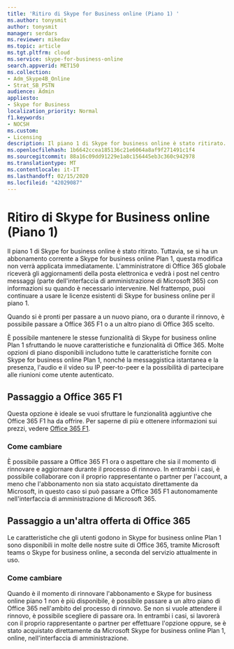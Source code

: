 ```yaml
---
title: 'Ritiro di Skype for Business online (Piano 1) '
ms.author: tonysmit
author: tonysmit
manager: serdars
ms.reviewer: mikedav
ms.topic: article
ms.tgt.pltfrm: cloud
ms.service: skype-for-business-online
search.appverid: MET150
ms.collection:
- Adm_Skype4B_Online
- Strat_SB_PSTN
audience: Admin
appliesto:
- Skype for Business
localization_priority: Normal
f1.keywords:
- NOCSH
ms.custom:
- Licensing
description: Il piano 1 di Skype for business online è stato ritirato. Tuttavia, se si ha un abbonamento corrente a Skype for business online Plan 1, questa modifica non verrà applicata immediatamente. Quando si è pronti per il passaggio a un nuovo piano, ora o durante il rinnovo, è possibile scegliere tra tre opzioni.
ms.openlocfilehash: 1b6642ccea185136c21e6064a8af9f271491c1f4
ms.sourcegitcommit: 88a16c09dd91229e1a8c156445eb3c360c942978
ms.translationtype: MT
ms.contentlocale: it-IT
ms.lasthandoff: 02/15/2020
ms.locfileid: "42029087"
---
```

# <a name="skype-for-business-online-plan-1-retirement"></a>Ritiro di Skype for Business online (Piano 1) 

Il piano 1 di Skype for business online è stato ritirato. Tuttavia, se si ha un abbonamento corrente a Skype for business online Plan 1, questa modifica non verrà applicata immediatamente. L'amministratore di Office 365 globale riceverà gli aggiornamenti della posta elettronica e vedrà i post nel centro messaggi (parte dell'interfaccia di amministrazione di Microsoft 365) con informazioni su quando è necessario intervenire. Nel frattempo, puoi continuare a usare le licenze esistenti di Skype for business online per il piano 1.

Quando si è pronti per passare a un nuovo piano, ora o durante il rinnovo, è possibile passare a Office 365 F1 o a un altro piano di Office 365 scelto.

È possibile mantenere le stesse funzionalità di Skype for business online Plan 1 sfruttando le nuove caratteristiche e funzionalità di Office 365. Molte opzioni di piano disponibili includono tutte le caratteristiche fornite con Skype for business online Plan 1, nonché la messaggistica istantanea e la presenza, l'audio e il video su IP peer-to-peer e la possibilità di partecipare alle riunioni come utente autenticato.


## <a name="switching-to-office-365-f1"></a>Passaggio a Office 365 F1

Questa opzione è ideale se vuoi sfruttare le funzionalità aggiuntive che Office 365 F1 ha da offrire. Per saperne di più e ottenere informazioni sui prezzi, vedere [Office 365 F1](https://products.office.com/business/office-365-f1).


### <a name="how-to-switch"></a>Come cambiare 

È possibile passare a Office 365 F1 ora o aspettare che sia il momento di rinnovare e aggiornare durante il processo di rinnovo. In entrambi i casi, è possibile collaborare con il proprio rappresentante o partner per l'account, a meno che l'abbonamento non sia stato acquistato direttamente da Microsoft, in questo caso si può passare a Office 365 F1 autonomamente nell'interfaccia di amministrazione di Microsoft 365.


## <a name="switching-to-another-office-365-offer"></a>Passaggio a un'altra offerta di Office 365

Le caratteristiche che gli utenti godono in Skype for business online Plan 1 sono disponibili in molte delle nostre suite di Office 365, tramite Microsoft teams o Skype for business online, a seconda del servizio attualmente in uso. 

### <a name="how-to-switch"></a>Come cambiare 

Quando è il momento di rinnovare l'abbonamento e Skype for business online piano 1 non è più disponibile, è possibile passare a un altro piano di Office 365 nell'ambito del processo di rinnovo. Se non si vuole attendere il rinnovo, è possibile scegliere di passare ora. In entrambi i casi, si lavorerà con il proprio rappresentante o partner per effettuare l'opzione oppure, se è stato acquistato direttamente da Microsoft Skype for business online Plan 1, online, nell'interfaccia di amministrazione.
